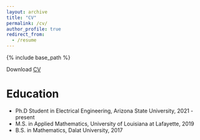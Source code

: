 ```yaml
---
layout: archive
title: "CV"
permalink: /cv/
author_profile: true
redirect_from:
  - /resume
---
```


{% include base_path %}


Download [CV](http://duongnguyen1601.github.io/files/CV.pdf)

Education
======
* Ph.D Student in Electrical Engineering, Arizona State University, 2021 - present
* M.S. in Applied Mathematics, University of Louisiana at Lafayette, 2019
* B.S. in Mathematics, Dalat University, 2017

